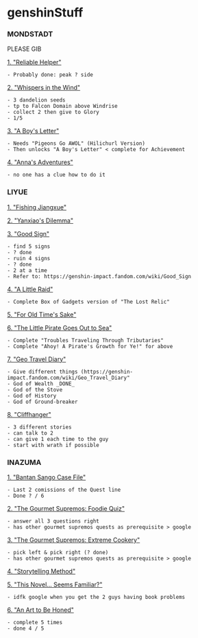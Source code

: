 # genshinStuff </h1>

<h3>MONDSTADT</h3>


PLEASE GIB

<ins>1.  "Reliable Helper"</ins>

	- Probably done: peak ? side

<ins>2.  "Whispers in the Wind" </ins>

	- 3 dandelion seeds
	- tp to Falcon Domain above Windrise
	- collect 2 then give to Glory
	- 1/5

<ins>3.	"A Boy's Letter"</ins>

	- Needs "Pigeons Go AWOL" (Hilichurl Version)
	- Then unlocks "A Boy's Letter" < complete for Achievement
	
<ins>4.	"Anna's Adventures"</ins>

	- no one has a clue how to do it
	
	
<h3>LIYUE</h3>


<ins>1.  "Fishing Jiangxue"</ins>

<ins>2.	"Yanxiao's Dilemma"</ins>

<ins>3.	"Good Sign"</ins>

	- find 5 signs
	- ? done
	- ruin 4 signs
	- ? done
	- 2 at a time
	- Refer to: https://genshin-impact.fandom.com/wiki/Good_Sign
	
<ins>4.	"A Little Raid"</ins>

	- Complete Box of Gadgets version of "The Lost Relic"
	
<ins>5.	"For Old Time's Sake"</ins>


<ins>6.	"The Little Pirate Goes Out to Sea"<ins>

	- Complete "Troubles Traveling Through Tributaries"
	- Complete "Ahoy! A Pirate's Growth for Ye!" for above
	
<ins>7.	"Geo Travel Diary"</ins>

	- Give different things (https://genshin-impact.fandom.com/wiki/Geo_Travel_Diary"
	- God of Wealth _DONE_
	- God of the Stove
	- God of History
	- God of Ground-breaker

<ins>8.	"Cliffhanger"</ins>

	- 3 different stories
	- can talk to 2 
	- can give 1 each time to the guy
	- start with wrath if possible


<h3>INAZUMA</h3>


<ins>1.	"Bantan Sango Case File"</ins>

	- Last 2 comissions of the Quest line
	- Done ? / 6
	
<ins>2.	"The Gourmet Supremos: Foodie Quiz"</ins>

	- answer all 3 questions right
	- has other gourmet supremos quests as prerequisite > google
	
<ins>3.	"The Gourmet Supremos: Extreme Cookery"</ins>

	- pick left & pick right (? done)
	- has other gourmet supremos quests as prerequisite > google

<ins>4.	"Storytelling Method"</ins>
	
<ins>5.	"This Novel... Seems Familiar?"</ins>

	- idfk google when you get the 2 guys having book problems

<ins>6.	"An Art to Be Honed"</ins>

	- complete 5 times
	- done 4 / 5

